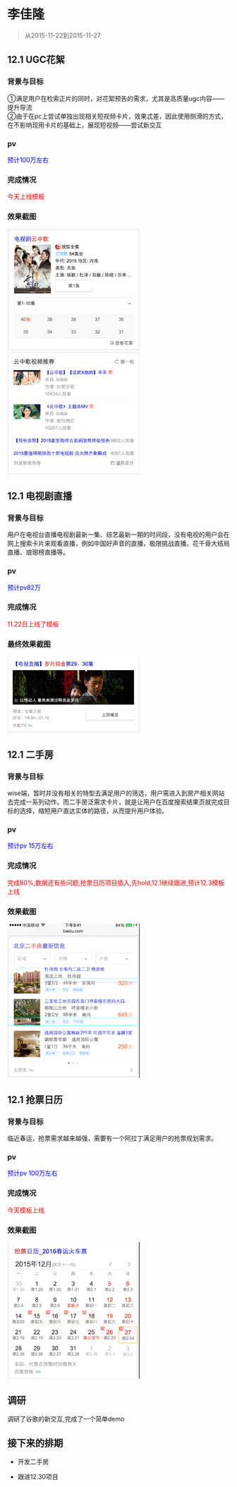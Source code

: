 # 李佳隆


> 从2015-11-22到2015-11-27

## 12.1 UGC花絮

### 背景与目标

①满足用户在检索正片的同时，对花絮预告的需求，尤其是高质量ugc内容——提升导流  
②由于在pc上尝试单独出现相关短视频卡片，效果忒差，因此使用侧滑的方式，在不影响现用卡片的基础上，展现短视频——尝试新交互

### pv

<span style="color:blue;">预计100万左右</span>

### 完成情况

<span style="color:red">今天上线模板<span>

### 效果截图

<img src="img/lijialong01/img1.png" width="300px" /><img src="img/lijialong01/img4.png" width="300px" />

## 12.1 电视剧直播

### 背景与目标

用户在电视台直播电视剧最新一集、综艺最新一期的时间段，没有电视的用户会在网上搜索卡片来观看直播，例如中国好声音的直播，极限挑战直播，花千骨大结局直播、琅琊榜直播等。

### pv

 <span style="color:blue;">预计pv82万<span>

### 完成情况

 <span style="color:red">11.22日上线了模板</span>

### 最终效果截图

<img src="img/lijialong01/img3.png" width="300px" />

## 12.1 二手房

### 背景与目标

wise端，暂时并没有相关的特型去满足用户的筛选，用户需进入到房产相关网站去完成一系列动作。而二手房泛需求卡片，就是让用户在百度搜索结果页就完成目标的选择，缩短用户直达实体的路径，从而提升用户体验。

### pv

 <span style="color:blue;">预计pv 15万左右</span>

### 完成情况

 <span style="color:red">完成80%,数据还有些问题,抢票日历项目插入,先hold,12.1继续跟进,预计12.3模板上线<span>

### 效果截图

<img src="img/lijialong01/img2.png" width="300px" />


## 12.1 抢票日历

### 背景与目标

临近春运，抢票需求越来越强，需要有一个阿拉丁满足用户的抢票规划需求。

### pv

 <span style="color:blue;">预计pv 100万左右</span>

### 完成情况

 <span style="color:red">今天模板上线<span>

### 效果截图

<img src="img/lijialong01/img5.png" width="300px" />



## 调研

调研了谷歌的新交互,完成了一个简单demo

## 接下来的排期

* 开发二手房

* 跟进12.30项目
